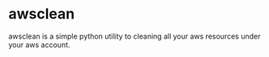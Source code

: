 # awsclean
awsclean is a simple python utility to cleaning all your aws resources under your aws account.

